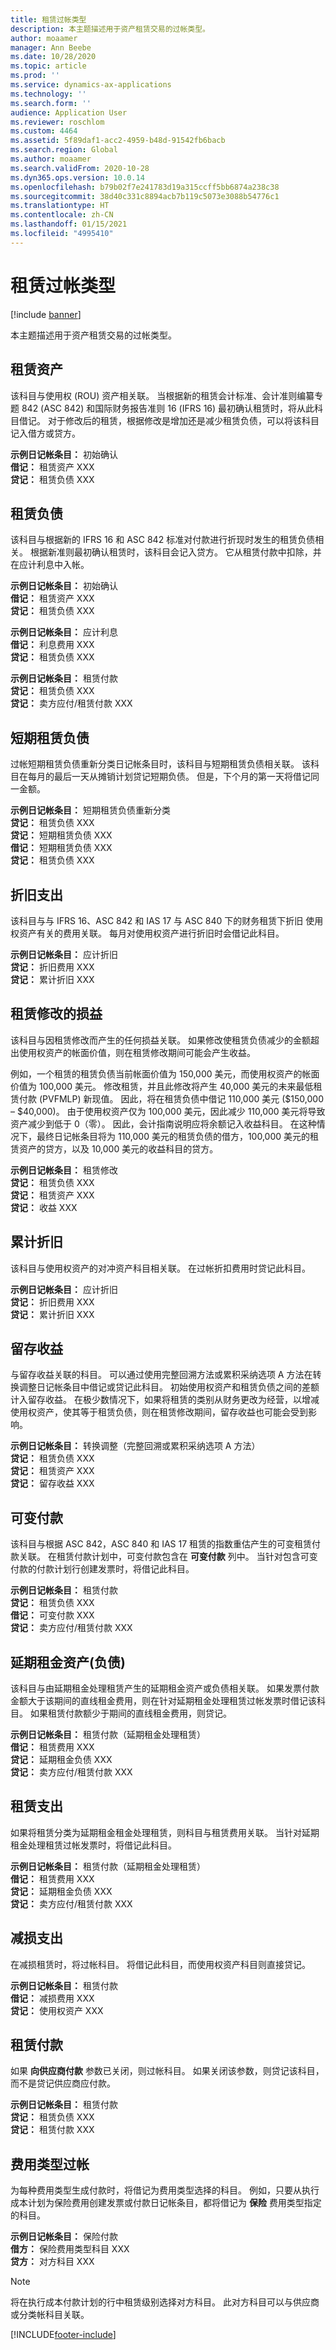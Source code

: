 ```yaml
---
title: 租赁过帐类型
description: 本主题描述用于资产租赁交易的过帐类型。
author: moaamer
manager: Ann Beebe
ms.date: 10/28/2020
ms.topic: article
ms.prod: ''
ms.service: dynamics-ax-applications
ms.technology: ''
ms.search.form: ''
audience: Application User
ms.reviewer: roschlom
ms.custom: 4464
ms.assetid: 5f89daf1-acc2-4959-b48d-91542fb6bacb
ms.search.region: Global
ms.author: moaamer
ms.search.validFrom: 2020-10-28
ms.dyn365.ops.version: 10.0.14
ms.openlocfilehash: b79b02f7e241783d19a315ccff5bb6874a238c38
ms.sourcegitcommit: 38d40c331c8894acb7b119c5073e3088b54776c1
ms.translationtype: HT
ms.contentlocale: zh-CN
ms.lasthandoff: 01/15/2021
ms.locfileid: "4995410"
---
```

# <a name="lease-posting-types"></a>租赁过帐类型

[!include [banner](../includes/banner.md)]

本主题描述用于资产租赁交易的过帐类型。

## <a name="lease-asset"></a>租赁资产

该科目与使用权 (ROU) 资产相关联。 当根据新的租赁会计标准、会计准则编纂专题 842 (ASC 842) 和国际财务报告准则 16 (IFRS 16) 最初确认租赁时，将从此科目借记。 对于修改后的租赁，根据修改是增加还是减少租赁负债，可以将该科目记入借方或贷方。

**示例日记帐条目：** 初始确认<br>
**借记：** 租赁资产 XXX<br>
**贷记：** 租赁负债 XXX

## <a name="lease-liability"></a>租赁负债

该科目与根据新的 IFRS 16 和 ASC 842 标准对付款进行折现时发生的租赁负债相关。 根据新准则最初确认租赁时，该科目会记入贷方。 它从租赁付款中扣除，并在应计利息中入帐。

**示例日记帐条目：** 初始确认<br>
**借记：** 租赁资产 XXX<br>
**贷记：** 租赁负债 XXX

**示例日记帐条目：** 应计利息<br>
**借记：** 利息费用 XXX<br>
**贷记：** 租赁负债 XXX

**示例日记帐条目：** 租赁付款<br>
**贷记：** 租赁负债 XXX<br>
**贷记：** 卖方应付/租赁付款 XXX

## <a name="short-term-lease-liability"></a>短期租赁负债

过帐短期租赁负债重新分类日记帐条目时，该科目与短期租赁负债相关联。 该科目在每月的最后一天从摊销计划贷记短期负债。 但是，下个月的第一天将借记同一金额。

**示例日记帐条目：** 短期租赁负债重新分类<br>
**贷记：** 租赁负债 XXX<br>
**贷记：** 短期租赁负债 XXX<br>
**借记：** 短期租赁负债 XXX<br>
**贷记：** 租赁负债 XXX

## <a name="depreciation-expense"></a>折旧支出

该科目与与 IFRS 16、ASC 842 和 IAS 17 与 ASC 840 下的财务租赁下折旧 使用权资产有关的费用关联。 每月对使用权资产进行折旧时会借记此科目。

**示例日记帐条目：** 应计折旧<br>
**贷记：** 折旧费用 XXX<br>
**贷记：** 累计折旧 XXX

## <a name="gainloss-on-lease-modification"></a>租赁修改的损益

该科目与因租赁修改而产生的任何损益关联。 如果修改使租赁负债减少的金额超出使用权资产的帐面价值，则在租赁修改期间可能会产生收益。

例如，一个租赁的租赁负债当前帐面价值为 150,000 美元，而使用权资产的帐面价值为 100,000 美元。 修改租赁，并且此修改将产生 40,000 美元的未来最低租赁付款 (PVFMLP) 新现值。 因此，将在租赁负债中借记 110,000 美元 ($150,000 – $40,000)。 由于使用权资产仅为 100,000 美元，因此减少 110,000 美元将导致资产减少到低于 0（零）。 因此，会计指南说明应将余额记入收益科目。 在这种情况下，最终日记帐条目将为 110,000 美元的租赁负债的借方，100,000 美元的租赁资产的贷方，以及 10,000 美元的收益科目的贷方。

**示例日记帐条目：** 租赁修改<br>
**贷记：** 租赁负债 XXX<br>
**贷记：** 租赁资产 XXX<br>
**贷记：** 收益 XXX

## <a name="accumulated-depreciation"></a>累计折旧

该科目与使用权资产的对冲资产科目相关联。 在过帐折扣费用时贷记此科目。

**示例日记帐条目：** 应计折旧<br>
**贷记：** 折旧费用 XXX<br>
**贷记：** 累计折旧 XXX

## <a name="retained-earnings"></a>留存收益

与留存收益关联的科目。 可以通过使用完整回溯方法或累积采纳选项 A 方法在转换调整日记帐条目中借记或贷记此科目。 初始使用权资产和租赁负债之间的差额计入留存收益。 在极少数情况下，如果将租赁的类别从财务更改为经营，以增减使用权资产，使其等于租赁负债，则在租赁修改期间，留存收益也可能会受到影响。

**示例日记帐条目：** 转换调整（完整回溯或累积采纳选项 A 方法）<br>
**贷记：** 租赁负债 XXX<br>
**贷记：** 租赁资产 XXX<br>
**贷记：** 留存收益 XXX

## <a name="variable-payment"></a>可变付款

该科目与根据 ASC 842，ASC 840 和 IAS 17 租赁的指数重估产生的可变租赁付款关联。 在租赁付款计划中，可变付款包含在 **可变付款** 列中。 当针对包含可变付款的付款计划行创建发票时，将借记此科目。

**示例日记帐条目：** 租赁付款<br>
**贷记：** 租赁负债 XXX<br>
**借记：** 可变付款 XXX<br>
**贷记：** 卖方应付/租赁付款 XXX

## <a name="deferred-rent-asset-liability"></a>延期租金资产(负债)

该科目与由延期租金处理租赁产生的延期租金资产或负债相关联。 如果发票付款金额大于该期间的直线租金费用，则在针对延期租金处理租赁过帐发票时借记该科目。 如果租赁付款额少于期间的直线租金费用，则贷记。

**示例日记帐条目：** 租赁付款（延期租金处理租赁）<br>
**借记：** 租赁费用 XXX<br>
**贷记：** 延期租金负债 XXX<br>
**贷记：** 卖方应付/租赁付款 XXX

## <a name="lease-expense"></a>租赁支出

如果将租赁分类为延期租金租金处理租赁，则科目与租赁费用关联。 当针对延期租金处理租赁过帐发票时，将借记此科目。

**示例日记帐条目：** 租赁付款（延期租金处理租赁）<br>
**借记：** 租赁费用 XXX<br>
**贷记：** 延期租金负债 XXX<br>
**贷记：** 卖方应付/租赁付款 XXX

## <a name="impairment-expense"></a>减损支出

在减损租赁时，将过帐科目。 将借记此科目，而使用权资产科目则直接贷记。

**示例日记帐条目：** 租赁付款<br>
**借记：** 减损费用 XXX<br>
**贷记：** 使用权资产 XXX

## <a name="lease-payment"></a>租赁付款

如果 **向供应商付款** 参数已关闭，则过帐科目。 如果关闭该参数，则贷记该科目，而不是贷记供应商应付款。

**示例日记帐条目：** 租赁付款<br>
**贷记：** 租赁负债 XXX<br>
**贷记：** 租赁付款 XXX

## <a name="expense-type-postings"></a>费用类型过帐

为每种费用类型生成付款时，将借记为费用类型选择的科目。 例如，只要从执行成本计划为保险费用创建发票或付款日记帐条目，都将借记为 **保险** 费用类型指定的科目。

**示例日记帐条目：** 保险付款<br>
**借方：** 保险费用类型科目 XXX<br>
**贷方：** 对方科目 XXX

> [!NOTE]
> 将在执行成本付款计划的行中租赁级别选择对方科目。 此对方科目可以与供应商或分类帐科目关联。


[!INCLUDE[footer-include](../../includes/footer-banner.md)]